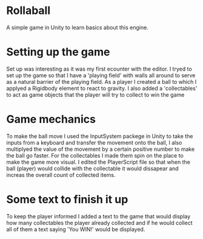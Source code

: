 # Rollaball
A simple game in Unity to learn basics about this engine.

# Setting up the game
Set up was interesting as it was my first ecounter with the editor. I tryed to set up the game so that I have a 'playing field' with walls all around to serve as a natural barrier of the playing field. As a player I created a ball to which I applyed a Rigidbody element to react to gravity. I also added a 'collectables' to act as game objects that the player will try to collect to win the game

# Game mechanics
To make the ball move I used the InputSystem packege in Unity to take the inputs from a keyboard and transfer the movement onto the ball, I also multiplyed the value of the movement by a certain positive number to make the ball go faster. For the collectables I made them spin on the place to make the game more visual. I edited the PlayerScript file so that when the ball (player) would collide with the collectable it would dissapear and increas the overall count of collected items.

# Some text to finish it up
To keep the player informed I added a text to the game that would display how many collectables the player already collected and if he would collect all of them a text saying 'You WIN!' would be displayed.
